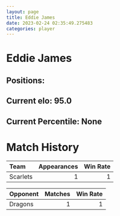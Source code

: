 ```yaml
---  
layout: page  
title: Eddie James  
date: 2023-02-24 02:35:49.275483  
categories: player  
---
```

# Eddie James

## Positions: 

## Current elo: 95.0

## Current Percentile: None

# Match History


| Team     |   Appearances |   Win Rate |
|:---------|--------------:|-----------:|
| Scarlets |             1 |          1 |

| Opponent   |   Matches |   Win Rate |
|:-----------|----------:|-----------:|
| Dragons    |         1 |          1 |